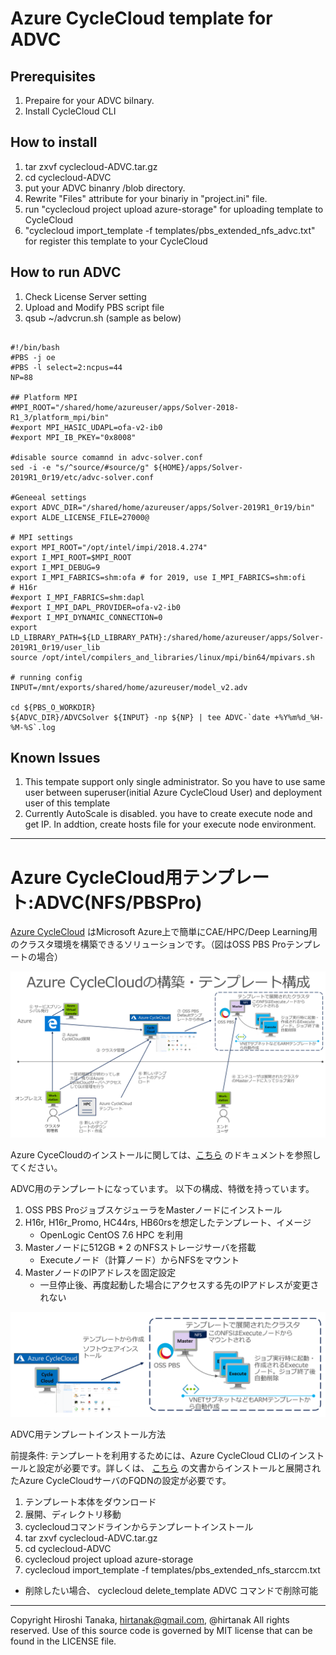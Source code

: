# Azure CycleCloud template for ADVC

## Prerequisites

1. Prepaire for your ADVC bilnary.
1. Install CycleCloud CLI

## How to install

1. tar zxvf cyclecloud-ADVC<version>.tar.gz
1. cd cyclecloud-ADVC
1. put your ADVC binanry /blob directory.
1. Rewrite "Files" attribute for your binariy in "project.ini" file.
1. run "cyclecloud project upload azure-storage" for uploading template to CycleCloud
1. "cyclecloud import_template -f templates/pbs_extended_nfs_advc.txt" for register this template to your CycleCloud

## How to run ADVC

1. Check License Server setting
1. Upload and Modify PBS script file
1. qsub ~/advcrun.sh (sample as below)

<pre><code>
#!/bin/bash 
#PBS -j oe
#PBS -l select=2:ncpus=44
NP=88

## Platform MPI
#MPI_ROOT="/shared/home/azureuser/apps/Solver-2018-R1_3/platform_mpi/bin"
#export MPI_HASIC_UDAPL=ofa-v2-ib0
#export MPI_IB_PKEY="0x8008"

#disable source comamnd in advc-solver.conf
sed -i -e "s/^source/#source/g" ${HOME}/apps/Solver-2019R1_0r19/etc/advc-solver.conf

#Geneeal settings
export ADVC_DIR="/shared/home/azureuser/apps/Solver-2019R1_0r19/bin" 
export ALDE_LICENSE_FILE=27000@<Yout License Server IPAddress>

# MPI settings
export MPI_ROOT="/opt/intel/impi/2018.4.274"
export I_MPI_ROOT=$MPI_ROOT
export I_MPI_DEBUG=9
export I_MPI_FABRICS=shm:ofa # for 2019, use I_MPI_FABRICS=shm:ofi
# H16r 
#export I_MPI_FABRICS=shm:dapl
#export I_MPI_DAPL_PROVIDER=ofa-v2-ib0
#export I_MPI_DYNAMIC_CONNECTION=0
export LD_LIBRARY_PATH=${LD_LIBRARY_PATH}:/shared/home/azureuser/apps/Solver-2019R1_0r19/user_lib
source /opt/intel/compilers_and_libraries/linux/mpi/bin64/mpivars.sh

# running config 
INPUT=/mnt/exports/shared/home/azureuser/model_v2.adv

cd ${PBS_O_WORKDIR}
${ADVC_DIR}/ADVCSolver ${INPUT} -np ${NP} | tee ADVC-`date +%Y%m%d_%H-%M-%S`.log
</pre></code>

## Known Issues 
1. This tempate support only single administrator. So you have to use same user between superuser(initial Azure CycleCloud User) and deployment user of this template
1. Currently AutoScale is disabled. you have to create execute node and get IP. In addtion, create hosts file for your execute node environment.

---

# Azure CycleCloud用テンプレート:ADVC(NFS/PBSPro) 

[Azure CycleCloud](https://docs.microsoft.com/en-us/azure/cyclecloud/) はMicrosoft Azure上で簡単にCAE/HPC/Deep Learning用のクラスタ環境を構築できるソリューションです。（図はOSS PBS Proテンプレートの場合）

![Azure CycleCloudの構築・テンプレート構成](https://raw.githubusercontent.com/hirtanak/osspbsdefault/master/AzureCycleCloud-OSSPBSDefault.png "Azure CycleCloudの構築・テンプレート構成")

Azure CyceCloudのインストールに関しては、[こちら](https://docs.microsoft.com/en-us/azure/cyclecloud/quickstart-install-cyclecloud) のドキュメントを参照してください。

ADVC用のテンプレートになっています。
以下の構成、特徴を持っています。

1. OSS PBS ProジョブスケジューラをMasterノードにインストール
1. H16r, H16r_Promo, HC44rs, HB60rsを想定したテンプレート、イメージ
	 - OpenLogic CentOS 7.6 HPC を利用 
1. Masterノードに512GB * 2 のNFSストレージサーバを搭載
	 - Executeノード（計算ノード）からNFSをマウント
1. MasterノードのIPアドレスを固定設定
	 - 一旦停止後、再度起動した場合にアクセスする先のIPアドレスが変更されない

![ADVENTURECluster テンプレート構成](https://raw.githubusercontent.com/hirtanak/scripts/master/cctemplatedefaultdiagram.png "ADVENTURECluster テンプレート構成")

ADVC用テンプレートインストール方法

前提条件: テンプレートを利用するためには、Azure CycleCloud CLIのインストールと設定が必要です。詳しくは、 [こちら](https://docs.microsoft.com/en-us/azure/cyclecloud/install-cyclecloud-cli) の文書からインストールと展開されたAzure CycleCloudサーバのFQDNの設定が必要です。

1. テンプレート本体をダウンロード
1. 展開、ディレクトリ移動
1. cyclecloudコマンドラインからテンプレートインストール 
1. tar zxvf cyclecloud-ADVC<version>.tar.gz
1. cd cyclecloud-ADVC<version>
1. cyclecloud project upload azure-storage
1. cyclecloud import_template -f templates/pbs_extended_nfs_starccm.txt
-  削除したい場合、 cyclecloud delete_template ADVC コマンドで削除可能

***
Copyright Hiroshi Tanaka, hirtanak@gmail.com, @hirtanak All rights reserved.
Use of this source code is governed by MIT license that can be found in the LICENSE file.
